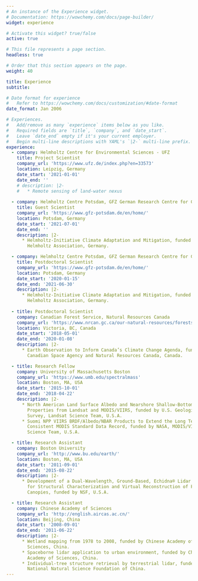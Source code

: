 ```yaml
---
# An instance of the Experience widget.
# Documentation: https://wowchemy.com/docs/page-builder/
widget: experience

# Activate this widget? true/false
active: true

# This file represents a page section.
headless: true

# Order that this section appears on the page.
weight: 40

title: Experience
subtitle:

# Date format for experience
#   Refer to https://wowchemy.com/docs/customization/#date-format
date_format: Jan 2006

# Experiences.
#   Add/remove as many `experience` items below as you like.
#   Required fields are `title`, `company`, and `date_start`.
#   Leave `date_end` empty if it's your current employer.
#   Begin multi-line descriptions with YAML's `|2-` multi-line prefix.
experience:
  - company: Helmholtz Centre for Environmental Sciences - UFZ
    title: Project Scientist
    company_url: 'https://www.ufz.de/index.php?en=33573'
    location: Leipzig, Germany
    date_start: '2021-01-01'
    date_end: ''
    # description: |2-
    #   * Remote sensing of land-water nexus
        
  - company: Helmholtz Centre Potsdam, GFZ German Research Centre for Geosciences
    title: Guest Scientist
    company_url: 'https://www.gfz-potsdam.de/en/home/'
    location: Potsdam, Germany
    date_start: '2021-07-01'
    date_end: ''
    description: |2-
      * Helmholtz-Initiative Climate Adaptation and Mitigation, funded by
        Helmholtz Association, Germany.

  - company: Helmholtz Centre Potsdam, GFZ German Research Centre for Geosciences
    title: Postdoctoral Scientist
    company_url: 'https://www.gfz-potsdam.de/en/home/'
    location: Potsdam, Germany
    date_start: '2020-01-15'
    date_end: '2021-06-30'
    description: |2-
      * Helmholtz-Initiative Climate Adaptation and Mitigation, funded by
        Helmholtz Association, Germany.
  
  - title: Postdoctoral Scientist
    company: Canadian Forest Service, Natural Resources Canada
    company_url: 'https://www.nrcan.gc.ca/our-natural-resources/forests-forestry/the-canadian-forest-service'
    location: Victoria, BC, Canada
    date_start: '2018-05-01'
    date_end: '2020-01-08'
    description: |2-
      * Earth Observation to Inform Canada’s Climate Change Agenda, funded by
        Canadian Space Agency and Natural Resources Canada, Canada.

  - title: Research Fellow
    company: University of Massachusetts Boston
    company_url: 'https://www.umb.edu/spectralmass'
    location: Boston, MA, USA
    date_start: '2015-10-01'
    date_end: '2018-04-22'
    description: |2-
      * North American Land Surface Albedo and Nearshore Shallow-Bottom
        Properties from Landsat and MODIS/VIIRS, funded by U.S. Geological
        Survey, Landsat Science Team, U.S.A.
      * Suomi NPP VIIRS BRDF/Albedo/NBAR Products to Extend the Long Term
        Consistent MODIS Standard Data Record, funded by NASA, MODIS/VIIRS
        Science Team, U.S.A.

  - title: Research Assistant
    company: Boston University
    company_url: 'http://www.bu.edu/earth/'
    location: Boston, MA, USA
    date_start: '2011-09-01'
    date_end: '2015-08-22'
    description: |2-
      * Development of a Dual-Wavelength, Ground-Based, Echidna® Lidar (DWEL)
        for Structural Characterization and Virtual Reconstruction of Forest
        Canopies, funded by NSF, U.S.A.

  - title: Research Assistant
    company: Chinese Academy of Sciences
    company_url: 'http://english.aircas.ac.cn/'
    location: Beijing, China
    date_start: '2008-09-01'
    date_end: '2011-06-22'
    description: |2-
      * Wetland mapping from 1978 to 2008, funded by Chinese Academy of
        Sciences, China. 
      * Spaceborne lidar application to urban environment, funded by Chinese
        Academy of Sciences, China.
      * Individual-tree structure retrieval by terrestrial lidar, funded by
        National Natural Science Foundation of China.
---
```

